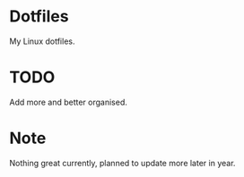 # Dotfiles
My Linux dotfiles.

# TODO
Add more and better organised.

# Note
Nothing great currently, planned to update more later in year.